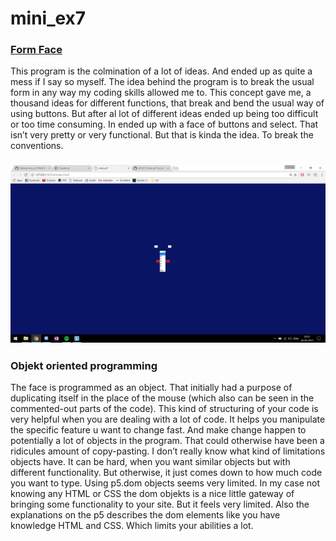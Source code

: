 # mini_ex7

### [Form Face](https://martinskodt.github.io/mini_ex7/)
This program is the colmination of a lot of ideas. And ended up as quite a mess if I say so myself. The idea behind the program is to break the usual form in any way my coding skills allowed me to. This concept gave me, a thousand ideas for different functions, that break and bend the usual way of using buttons. But after al lot of different ideas ended up being too difficult or too time consuming. In ended up with a face of buttons and select. That isn’t very pretty or very functional. But that is kinda the idea. To break the conventions.

### ![screenshot](https://github.com/martinskodt/mini_ex7/blob/gh-pages/mini_ex7.png)

### Objekt oriented programming
The face is programmed as an object. That initially had a purpose of duplicating itself in the place of the mouse (which also can be seen in the commented-out parts of the code). This kind of structuring of your code is very helpful when you are dealing with a lot of code. It helps you manipulate the specific feature u want to change fast. And make change happen to potentially a lot of objects in the program. That could otherwise have been a ridicules amount of copy-pasting. I don’t really know what kind of limitations objects have. It can be hard, when you want similar objects but with different functionality. But otherwise, it just comes down to how much code you want to type.
Using p5.dom objects seems very limited. In my case not knowing any HTML or CSS the dom objekts is a nice little gateway of bringing some functionality to your site. But it feels very limited. Also the explanations on the p5 describes the dom elements like you have knowledge HTML and CSS. Which limits your abilities a lot. 

